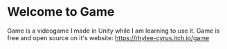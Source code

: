 # Welcome to Game
Game is a videogame I made in Unity while I am learning to use it.
Game is free and open source on it's website: https://rhylee-cyrus.itch.io/game
